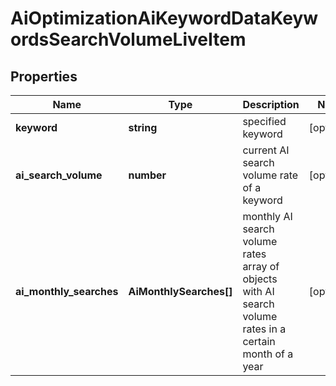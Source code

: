 # AiOptimizationAiKeywordDataKeywordsSearchVolumeLiveItem

## Properties

| Name | Type | Description | Notes |
|------------ | ------------- | ------------- | -------------|
**keyword** | **string** | specified keyword |[optional]|
**ai_search_volume** | **number** | current AI search volume rate of a keyword |[optional]|
**ai_monthly_searches** | **AiMonthlySearches[]** | monthly AI search volume rates<br>array of objects with AI search volume rates in a certain month of a year |[optional]|